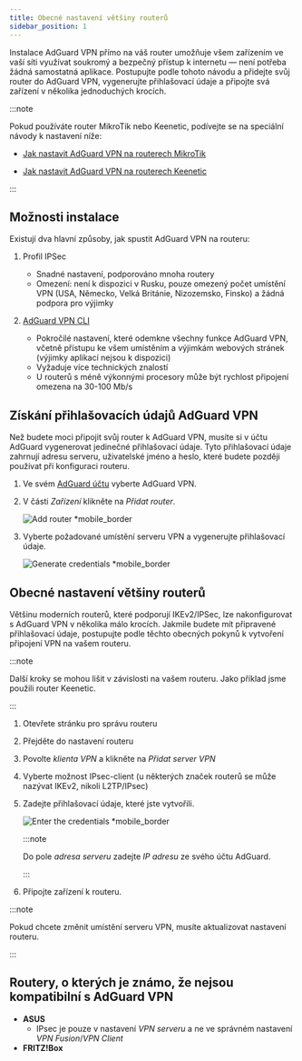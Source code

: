 ```yaml
---
title: Obecné nastavení většiny routerů
sidebar_position: 1
---
```


Instalace AdGuard VPN přímo na váš router umožňuje všem zařízením ve vaší síti využívat soukromý a bezpečný přístup k internetu — není potřeba žádná samostatná aplikace. Postupujte podle tohoto návodu a přidejte svůj router do AdGuard VPN, vygenerujte přihlašovací údaje a připojte svá zařízení v několika jednoduchých krocích.

:::note

Pokud používáte router MikroTik nebo Keenetic, podívejte se na speciální návody k nastavení níže:

- [Jak nastavit AdGuard VPN na routerech MikroTik](/docs/adguard-vpn-for-routers/installation/mikrotik.md)

- [Jak nastavit AdGuard VPN na routerech Keenetic](/docs/adguard-vpn-for-routers/installation/keenetic.md)

:::

## Možnosti instalace

Existují dva hlavní způsoby, jak spustit AdGuard VPN na routeru:

1. Profil IPSec

   - Snadné nastavení, podporováno mnoha routery
   - Omezení: není k dispozici v Rusku, pouze omezený počet umístění VPN (USA, Německo, Velká Británie, Nizozemsko, Finsko) a žádná podpora pro výjimky

2. [AdGuard VPN CLI](/adguard-vpn-for-linux/setting-up-on-a-router)

   - Pokročilé nastavení, které odemkne všechny funkce AdGuard VPN, včetně přístupu ke všem umístěním a výjimkám webových stránek (výjimky aplikací nejsou k dispozici)
   - Vyžaduje více technických znalostí
   - U routerů s méně výkonnými procesory může být rychlost připojení omezena na 30-100 Mb/s

## Získání přihlašovacích údajů AdGuard VPN

Než budete moci připojit svůj router k AdGuard VPN, musíte si v účtu AdGuard vygenerovat jedinečné přihlašovací údaje. Tyto přihlašovací údaje zahrnují adresu serveru, uživatelské jméno a heslo, které budete později používat při konfiguraci routeru.

1. Ve svém [AdGuard účtu](https://auth.adguardaccount.com/login.html) vyberte AdGuard VPN.

2. V části _Zařízení_ klikněte na _Přidat router_.

   ![Add router \*mobile_border](https://cdn.adguardvpn.com/content/kb/vpn/general/2_year.jpg)

3. Vyberte požadované umístění serveru VPN a vygenerujte přihlašovací údaje.

   ![Generate credentials \*mobile_border](https://cdn.adguardvpn.com/content/kb/vpn/general/configure_router.png)

## Obecné nastavení většiny routerů

Většinu moderních routerů, které podporují IKEv2/IPSec, lze nakonfigurovat s AdGuard VPN v několika málo krocích. Jakmile budete mít připravené přihlašovací údaje, postupujte podle těchto obecných pokynů k vytvoření připojení VPN na vašem routeru.

:::note

Další kroky se mohou lišit v závislosti na vašem routeru. Jako příklad jsme použili router Keenetic.

:::

1. Otevřete stránku pro správu routeru

2. Přejděte do nastavení routeru

3. Povolte _klienta VPN_ a klikněte na _Přidat server VPN_

4. Vyberte možnost IPsec-client (u některých značek routerů se může nazývat IKEv2, nikoli L2TP/IPsec)

5. Zadejte přihlašovací údaje, které jste vytvořili.

   ![Enter the credentials \*mobile_border](https://cdn.adguardvpn.com/content/kb/vpn/general/vpn_connection.jpg)

   :::note

   Do pole _adresa serveru_ zadejte _IP adresu_ ze svého účtu AdGuard.

   :::

6. Připojte zařízení k routeru.

:::note

Pokud chcete změnit umístění serveru VPN, musíte aktualizovat nastavení routeru.

:::

## Routery, o kterých je známo, že nejsou kompatibilní s AdGuard VPN

- **ASUS**
  - IPsec je pouze v nastavení _VPN serveru_ a ne ve správném nastavení _VPN Fusion_/_VPN Client_
- **FRITZ!Box**

